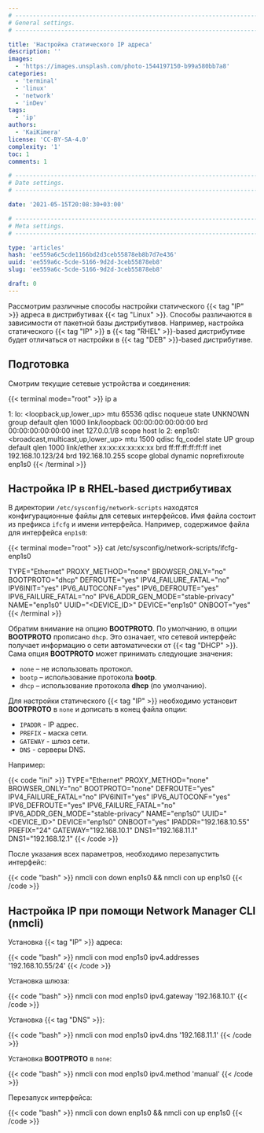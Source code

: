 ```yaml
---
# -------------------------------------------------------------------------------------------------------------------- #
# General settings.
# -------------------------------------------------------------------------------------------------------------------- #

title: 'Настройка статического IP адреса'
description: ''
images:
  - 'https://images.unsplash.com/photo-1544197150-b99a580bb7a8'
categories:
  - 'terminal'
  - 'linux'
  - 'network'
  - 'inDev'
tags:
  - 'ip'
authors:
  - 'KaiKimera'
license: 'CC-BY-SA-4.0'
complexity: '1'
toc: 1
comments: 1

# -------------------------------------------------------------------------------------------------------------------- #
# Date settings.
# -------------------------------------------------------------------------------------------------------------------- #

date: '2021-05-15T20:08:30+03:00'

# -------------------------------------------------------------------------------------------------------------------- #
# Meta settings.
# -------------------------------------------------------------------------------------------------------------------- #

type: 'articles'
hash: 'ee559a6c5cde1166bd2d3ceb55878eb8b7d7e436'
uuid: 'ee559a6c-5cde-5166-9d2d-3ceb55878eb8'
slug: 'ee559a6c-5cde-5166-9d2d-3ceb55878eb8'

draft: 0
---
```


Рассмотрим различные способы настройки статического {{< tag "IP" >}} адреса в дистрибутивах {{< tag "Linux" >}}. Способы различаются в зависимости от пакетной базы дистрибутивов. Например, настройка статического {{< tag "IP" >}} в {{< tag "RHEL" >}}-based дистрибутиве будет отличаться от настройки в {{< tag "DEB" >}}-based дистрибутиве.

<!--more-->

## Подготовка

Смотрим текущие сетевые устройства и соединения:

{{< terminal mode="root" >}}
ip a

1: lo: <loopback,up,lower_up> mtu 65536 qdisc noqueue state UNKNOWN group default qlen 1000
  link/loopback 00:00:00:00:00:00 brd 00:00:00:00:00:00
  inet 127.0.0.1/8 scope host lo
2: enp1s0: <broadcast,multicast,up,lower_up> mtu 1500 qdisc fq_codel state UP group default qlen 1000
  link/ether xx:xx:xx:xx:xx:xx brd ff:ff:ff:ff:ff:ff
  inet 192.168.10.123/24 brd 192.168.10.255 scope global dynamic noprefixroute enp1s0
{{< /terminal >}}

## Настройка IP в RHEL-based дистрибутивах

В директории `/etc/sysconfig/network-scripts` находятся конфигурационные файлы для сетевых интерфейсов. Имя файла состоит из префикса `ifcfg` и имени интерфейса. Например, содержимое файла для интерфейса `enp1s0`:

{{< terminal mode="root" >}}
cat /etc/sysconfig/network-scripts/ifcfg-enp1s0

TYPE="Ethernet"
PROXY_METHOD="none"
BROWSER_ONLY="no"
BOOTPROTO="dhcp"
DEFROUTE="yes"
IPV4_FAILURE_FATAL="no"
IPV6INIT="yes"
IPV6_AUTOCONF="yes"
IPV6_DEFROUTE="yes"
IPV6_FAILURE_FATAL="no"
IPV6_ADDR_GEN_MODE="stable-privacy"
NAME="enp1s0"
UUID="<DEVICE_ID>"
DEVICE="enp1s0"
ONBOOT="yes"
{{< /terminal >}}

Обратим внимание на опцию **BOOTPROTO**. По умолчанию, в опции **BOOTPROTO** прописано `dhcp`. Это означает, что сетевой интерфейс получает информацию о сети автоматически от {{< tag "DHCP" >}}. Сама опция **BOOTPROTO** может принимать следующие значения:

- `none` – не использовать протокол.
- `bootp` – использование протокола **bootp**.
- `dhcp` – использование протокола **dhcp** (по умолчанию).

Для настройки статического {{< tag "IP" >}} необходимо установит **BOOTPROTO** в `none` и дописать в конец файла опции:

- `IPADDR` - IP адрес.
- `PREFIX` - маска сети.
- `GATEWAY` - шлюз сети.
- `DNS` - серверы DNS.

Например:

{{< code "ini" >}}
TYPE="Ethernet"
PROXY_METHOD="none"
BROWSER_ONLY="no"
BOOTPROTO="none"
DEFROUTE="yes"
IPV4_FAILURE_FATAL="no"
IPV6INIT="yes"
IPV6_AUTOCONF="yes"
IPV6_DEFROUTE="yes"
IPV6_FAILURE_FATAL="no"
IPV6_ADDR_GEN_MODE="stable-privacy"
NAME="enp1s0"
UUID="<DEVICE_ID>"
DEVICE="enp1s0"
ONBOOT="yes"
IPADDR="192.168.10.55"
PREFIX="24"
GATEWAY="192.168.10.1"
DNS1="192.168.11.1"
DNS1="192.168.12.1"
{{< /code >}}

После указания всех параметров, необходимо перезапустить интерфейс:

{{< code "bash" >}}
nmcli con down enp1s0 && nmcli con up enp1s0
{{< /code >}}

## Настройка IP при помощи Network Manager CLI (nmcli)

Установка {{< tag "IP" >}} адреса:

{{< code "bash" >}}
nmcli con mod enp1s0 ipv4.addresses '192.168.10.55/24'
{{< /code >}}

Установка шлюза:

{{< code "bash" >}}
nmcli con mod enp1s0 ipv4.gateway '192.168.10.1'
{{< /code >}}

Установка {{< tag "DNS" >}}:

{{< code "bash" >}}
nmcli con mod enp1s0 ipv4.dns '192.168.11.1'
{{< /code >}}

Установка **BOOTPROTO** в `none`:

{{< code "bash" >}}
nmcli con mod enp1s0 ipv4.method 'manual'
{{< /code >}}

Перезапуск интерфейса:

{{< code "bash" >}}
nmcli con down enp1s0 && nmcli con up enp1s0
{{< /code >}}
